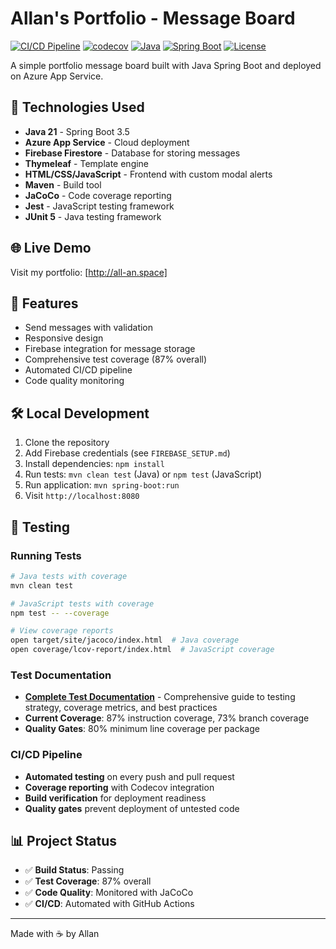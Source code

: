 # Allan's Portfolio - Message Board

[![CI/CD Pipeline](https://github.com/all-an/javazure/actions/workflows/ci.yml/badge.svg)](https://github.com/all-an/javazure/actions/workflows/ci.yml)
[![codecov](https://codecov.io/gh/all-an/javazure/branch/main/graph/badge.svg)](https://codecov.io/gh/all-an/javazure)
[![Java](https://img.shields.io/badge/Java-21-orange.svg)](https://openjdk.org/projects/jdk/21/)
[![Spring Boot](https://img.shields.io/badge/Spring%20Boot-3.5-green.svg)](https://spring.io/projects/spring-boot)
[![License](https://img.shields.io/badge/License-MIT-blue.svg)](LICENSE)

A simple portfolio message board built with Java Spring Boot and deployed on Azure App Service.

## 🚀 Technologies Used

- **Java 21** - Spring Boot 3.5
- **Azure App Service** - Cloud deployment
- **Firebase Firestore** - Database for storing messages
- **Thymeleaf** - Template engine
- **HTML/CSS/JavaScript** - Frontend with custom modal alerts
- **Maven** - Build tool
- **JaCoCo** - Code coverage reporting
- **Jest** - JavaScript testing framework
- **JUnit 5** - Java testing framework

## 🌐 Live Demo

Visit my portfolio: [http://all-an.space]

## 📝 Features

- Send messages with validation
- Responsive design
- Firebase integration for message storage
- Comprehensive test coverage (87% overall)
- Automated CI/CD pipeline
- Code quality monitoring

## 🛠️ Local Development

1. Clone the repository
2. Add Firebase credentials (see `FIREBASE_SETUP.md`)
3. Install dependencies: `npm install`
4. Run tests: `mvn clean test` (Java) or `npm test` (JavaScript)
5. Run application: `mvn spring-boot:run`
6. Visit `http://localhost:8080`

## 🧪 Testing

### Running Tests
```bash
# Java tests with coverage
mvn clean test

# JavaScript tests with coverage  
npm test -- --coverage

# View coverage reports
open target/site/jacoco/index.html  # Java coverage
open coverage/lcov-report/index.html  # JavaScript coverage
```

### Test Documentation
- **[Complete Test Documentation](TEST_DOCUMENTATION.md)** - Comprehensive guide to testing strategy, coverage metrics, and best practices
- **Current Coverage**: 87% instruction coverage, 73% branch coverage
- **Quality Gates**: 80% minimum line coverage per package

### CI/CD Pipeline
- **Automated testing** on every push and pull request
- **Coverage reporting** with Codecov integration
- **Build verification** for deployment readiness
- **Quality gates** prevent deployment of untested code

## 📊 Project Status

- ✅ **Build Status**: Passing
- ✅ **Test Coverage**: 87% overall
- ✅ **Code Quality**: Monitored with JaCoCo
- ✅ **CI/CD**: Automated with GitHub Actions

---

Made with ☕ by Allan